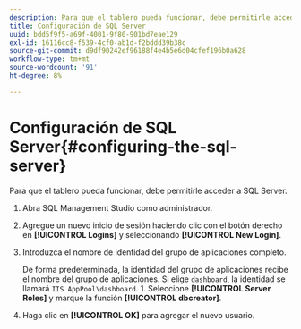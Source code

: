 ```yaml
---
description: Para que el tablero pueda funcionar, debe permitirle acceder a SQL Server.
title: Configuración de SQL Server
uuid: bdd5f9f5-a69f-4001-9f80-901bd7eae129
exl-id: 16116cc8-f539-4cf0-ab1d-f2bddd39b38c
source-git-commit: d9df90242ef96188f4e4b5e6d04cfef196b0a628
workflow-type: tm+mt
source-wordcount: '91'
ht-degree: 8%

---
```


# Configuración de SQL Server{#configuring-the-sql-server}

Para que el tablero pueda funcionar, debe permitirle acceder a SQL Server.

1. Abra SQL Management Studio como administrador.
1. Agregue un nuevo inicio de sesión haciendo clic con el botón derecho en **[!UICONTROL Logins]** y seleccionando **[!UICONTROL New Login]**.
1. Introduzca el nombre de identidad del grupo de aplicaciones completo.

   De forma predeterminada, la identidad del grupo de aplicaciones recibe el nombre del grupo de aplicaciones. Si elige `dashboard`, la identidad se llamará `IIS AppPool\dashboard`. 1. Seleccione **[!UICONTROL Server Roles]** y marque la función **[!UICONTROL dbcreator]**.
1. Haga clic en **[!UICONTROL OK]** para agregar el nuevo usuario.
